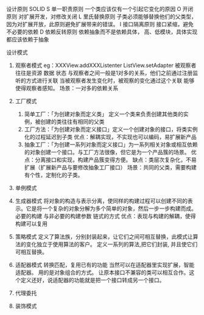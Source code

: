 设计原则
SOLID
S 单一职责原则  一个类应该仅有一个引起它变化的原因
O 开闭原则     对扩展开发，对修改关闭
L 里氏替换原则  子类必须能够替换他们的父类型，因为对扩展开放，此原则避免扩展带来的错误。
I 接口隔离原则  接口紧缩，避免不必要的依赖
D 依赖反转原则  依赖抽象而不是依赖具体， 高、低模块，具体实现都应该依赖于抽象 

设计模式

1. 观察者模式 
eg：XXXView.addXXXListenter  ListView.setAdapter
被观察者 往往是资源 数据 状态  与观察者之间一般是1对多的关系，他们之前通过注册监听的方式进行关联
当被观察者发生变化时，被观察的变化通过这个关联 能够使得观察者感知。
场景：一对多的依赖关系

2. 工厂模式 
    1. 简单工厂：「为创建对象而定义类」  定义一个类来负责创建其他类的实例，被创建的类往往有相同的父类
    2. 工厂方法：「为创建对象而定义接口」定义一个创建对象的接口，将类实例化的过程延迟到子类
    优点：解耦实现，不实现也可以编码，易扩展新产品
    3. 抽象工厂：「为创建一系列对象而定义接口」为一系列相关对象或相互依赖的对象创建一个接口。与工厂方法很像，但它是为一个产品簇的场景。 
    优点：分离接口和实现，构建产品簇变得方便。
    缺点：类层次复杂化，不易扩展（扩展新产品与要修改抽象工厂接口）
    场景：共同的父类，需要构建有个性，定制化的子类。

3. 单例模式

4. 生成器模式
将对象的构造与表示分离，使同样的构建过程可以创建不同的表示。它是将一个复杂的对象分解为多个简单的对象，然后一步一步构建而成。
必要的构建 与非必要的构建参数 链式的方式
优点：表现与构建的解耦，使得构建可以复用

5. 策略模式
定义了算法族，分别封装起来，让它们之间可相互替换，此模式让算法的变化独立于使用算法的客户。
定义一系列的算法,把它们封装, 并且使它们可相互替换。

6. 适配器模式 转换匹配，复用已有的功能 当然可以在适配器里实现扩展，智能适配器。 用的是对象组合的方式。 
让原本接口不兼容的类可以相互合作。这个定义还好，说适配器的功能就是把一个接口转成另一个接口。

7. 代理委托 

8. 装饰模式 




